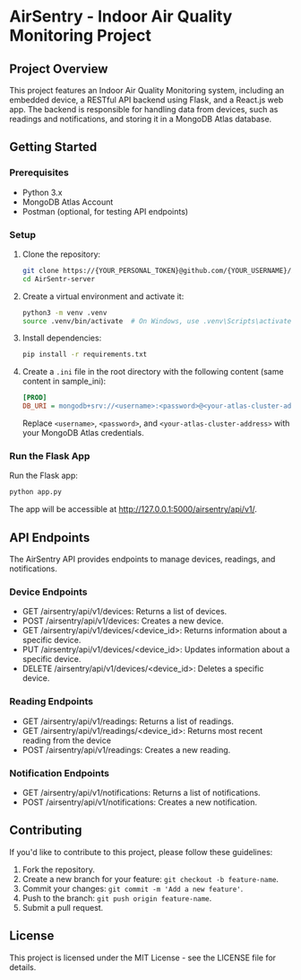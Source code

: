 # AirSentry - Indoor Air Quality Monitoring Project

## Project Overview

This project features an Indoor Air Quality Monitoring system, including an embedded device, a RESTful API backend using Flask, and a React.js web app. The backend is responsible for handling data from devices, such as readings and notifications, and storing it in a MongoDB Atlas database.

## Getting Started

### Prerequisites

- Python 3.x
- MongoDB Atlas Account
- Postman (optional, for testing API endpoints)

### Setup

1. Clone the repository:

   ```bash
   git clone https://{YOUR_PERSONAL_TOKEN}@github.com/{YOUR_USERNAME}/AirSentry-alx-server.git AirSentry-server
   cd AirSentr-server
   ```

2. Create a virtual environment and activate it:

   ```bash
   python3 -m venv .venv
   source .venv/bin/activate  # On Windows, use .venv\Scripts\activate
   ```

3. Install dependencies:

   ```bash
   pip install -r requirements.txt
   ```

4. Create a `.ini` file in the root directory with the following content (same content in sample_ini):

   ```ini
   [PROD]
   DB_URI = mongodb+srv://<username>:<password>@<your-atlas-cluster-address>/database
   ```

   Replace `<username>`, `<password>`, and `<your-atlas-cluster-address>` with your MongoDB Atlas credentials.

### Run the Flask App

Run the Flask app:

```bash
python app.py
```

The app will be accessible at http://127.0.0.1:5000/airsentry/api/v1/.

## API Endpoints

The AirSentry API provides endpoints to manage devices, readings, and notifications.

### Device Endpoints

- GET /airsentry/api/v1/devices: Returns a list of devices.
- POST /airsentry/api/v1/devices: Creates a new device.
- GET /airsentry/api/v1/devices/<device_id>: Returns information about a specific device.
- PUT /airsentry/api/v1/devices/<device_id>: Updates information about a specific device.
- DELETE /airsentry/api/v1/devices/<device_id>: Deletes a specific device.

### Reading Endpoints

- GET /airsentry/api/v1/readings: Returns a list of readings.
- GET /airsentry/api/v1/readings/<device_id>: Returns most recent reading from the device
- POST /airsentry/api/v1/readings: Creates a new reading.

### Notification Endpoints

- GET /airsentry/api/v1/notifications: Returns a list of notifications.
- POST /airsentry/api/v1/notifications: Creates a new notification.

## Contributing

If you'd like to contribute to this project, please follow these guidelines:

1.  Fork the repository.
2.  Create a new branch for your feature: `git checkout -b feature-name`.
3.  Commit your changes: `git commit -m 'Add a new feature'`.
4.  Push to the branch: `git push origin feature-name`.
5.  Submit a pull request.

## License

This project is licensed under the MIT License - see the LICENSE file for details.

```

```
